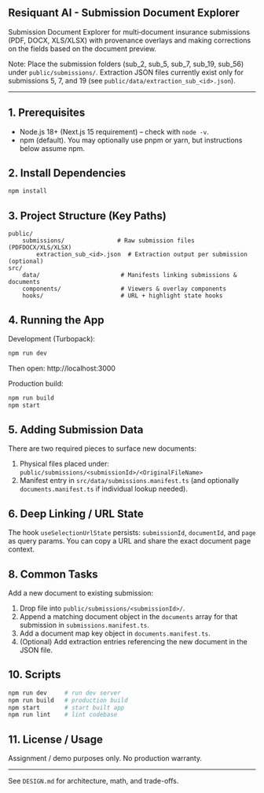 ## Resiquant AI - Submission Document Explorer

Submission Document Explorer for multi‑document insurance submissions (PDF, DOCX, XLS/XLSX) with provenance overlays and making corrections on the fields based on the document preview.

Note: Place the submission folders (sub_2, sub_5, sub_7, sub_19, sub_56) under `public/submissions/`.
Extraction JSON files currently exist only for submissions 5, 7, and 19 (see `public/data/extraction_sub_<id>.json`).

---
## 1. Prerequisites
- Node.js 18+ (Next.js 15 requirement) – check with `node -v`.
- npm (default). You may optionally use pnpm or yarn, but instructions below assume npm.

## 2. Install Dependencies
```bash
npm install
```


## 3. Project Structure (Key Paths)
```
public/
	submissions/               # Raw submission files (PDFDOCX/XLS/XLSX)
		extraction_sub_<id>.json  # Extraction output per submission (optional)
src/
	data/                       # Manifests linking submissions & documents
	components/                 # Viewers & overlay components
	hooks/                      # URL + highlight state hooks
```

## 4. Running the App
Development (Turbopack):
```bash
npm run dev
```
Then open: http://localhost:3000

Production build:
```bash
npm run build
npm start
```

## 5. Adding Submission Data
There are two required pieces to surface new documents:
1. Physical files placed under: `public/submissions/<submissionId>/<OriginalFileName>`
2. Manifest entry in `src/data/submissions.manifest.ts` (and optionally `documents.manifest.ts` if individual lookup needed).




## 6. Deep Linking / URL State
The hook `useSelectionUrlState` persists: `submissionId`, `documentId`, and `page` as query params. You can copy a URL and share the exact document page context.


## 8. Common Tasks
Add a new document to existing submission:
1. Drop file into `public/submissions/<submissionId>/`.
2. Append a matching document object in the `documents` array for that submission in `submissions.manifest.ts`.
3. Add a document map key object in `documents.manifest.ts`.
3. (Optional) Add extraction entries referencing the new document in the JSON file.



## 10. Scripts
```bash
npm run dev     # run dev server
npm run build   # production build
npm start       # start built app
npm run lint    # lint codebase
```

## 11. License / Usage
Assignment / demo purposes only. No production warranty.

---
See `DESIGN.md` for architecture, math, and trade-offs.

